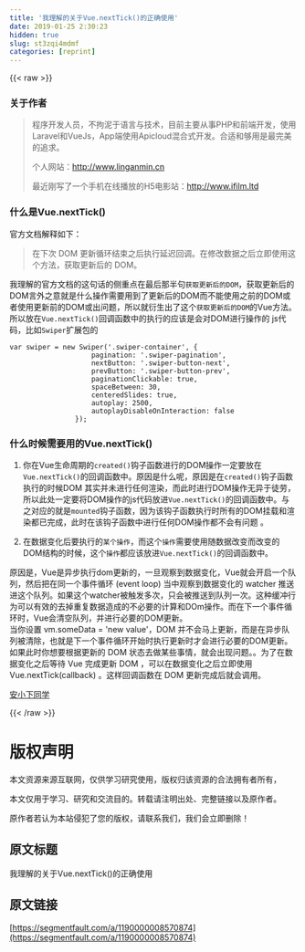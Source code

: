 ```yaml
---
title: '我理解的关于Vue.nextTick()的正确使用' 
date: 2019-01-25 2:30:23
hidden: true
slug: st3zqi4mdmf
categories: [reprint]
---
```


{{< raw >}}

                    
<h3 id="articleHeader0">关于作者</h3>
<blockquote>
<p>程序开发人员，不拘泥于语言与技术，目前主要从事PHP和前端开发，使用Laravel和VueJs，App端使用Apicloud混合式开发。合适和够用是最完美的追求。</p>
<p>个人网站：<a href="http://www.linganmin.cn" rel="nofollow noreferrer" target="_blank">http://www.linganmin.cn</a></p>
<p>最近刚写了一个手机在线播放的H5电影站：<a href="http://www.ifilm.ltd" rel="nofollow noreferrer" target="_blank">http://www.ifilm.ltd</a></p>
</blockquote>
<h3 id="articleHeader1">什么是Vue.nextTick()</h3>
<p>官方文档解释如下：</p>
<blockquote><p>在下次 DOM 更新循环结束之后执行延迟回调。在修改数据之后立即使用这个方法，获取更新后的 DOM。</p></blockquote>
<p>我理解的官方文档的这句话的侧重点在最后那半句<code>获取更新后的DOM</code>，获取更新后的DOM言外之意就是什么操作需要用到了更新后的DOM而不能使用之前的DOM或者使用更新前的DOM或出问题，所以就衍生出了这个<code>获取更新后的DOM</code>的Vue方法。所以放在<code>Vue.nextTick()</code>回调函数中的执行的应该是会对DOM进行操作的 js代码，比如<code>Swiper</code>扩展包的</p>
<div class="widget-codetool" style="display:none;">
      <div class="widget-codetool--inner">
      <span class="selectCode code-tool" data-toggle="tooltip" data-placement="top" title="" data-original-title="全选"></span>
      <span type="button" class="copyCode code-tool" data-toggle="tooltip" data-placement="top" data-clipboard-text="var swiper = new Swiper('.swiper-container', {
                    pagination: '.swiper-pagination',
                    nextButton: '.swiper-button-next',
                    prevButton: '.swiper-button-prev',
                    paginationClickable: true,
                    spaceBetween: 30,
                    centeredSlides: true,
                    autoplay: 2500,
                    autoplayDisableOnInteraction: false
                });" title="" data-original-title="复制"></span>
      <span type="button" class="saveToNote code-tool" data-toggle="tooltip" data-placement="top" title="" data-original-title="放进笔记"></span>
      </div>
      </div><pre class="javascript hljs"><code class="javascript"><span class="hljs-keyword">var</span> swiper = <span class="hljs-keyword">new</span> Swiper(<span class="hljs-string">'.swiper-container'</span>, {
                    <span class="hljs-attr">pagination</span>: <span class="hljs-string">'.swiper-pagination'</span>,
                    <span class="hljs-attr">nextButton</span>: <span class="hljs-string">'.swiper-button-next'</span>,
                    <span class="hljs-attr">prevButton</span>: <span class="hljs-string">'.swiper-button-prev'</span>,
                    <span class="hljs-attr">paginationClickable</span>: <span class="hljs-literal">true</span>,
                    <span class="hljs-attr">spaceBetween</span>: <span class="hljs-number">30</span>,
                    <span class="hljs-attr">centeredSlides</span>: <span class="hljs-literal">true</span>,
                    <span class="hljs-attr">autoplay</span>: <span class="hljs-number">2500</span>,
                    <span class="hljs-attr">autoplayDisableOnInteraction</span>: <span class="hljs-literal">false</span>
                });</code></pre>
<h3 id="articleHeader2">什么时候需要用的Vue.nextTick()</h3>
<ol>
<li><p>你在Vue生命周期的<code>created()</code>钩子函数进行的DOM操作一定要放在<code>Vue.nextTick()</code>的回调函数中。原因是什么呢，原因是在<code>created()</code>钩子函数执行的时候DOM 其实并未进行任何渲染，而此时进行DOM操作无异于徒劳，所以此处一定要将DOM操作的js代码放进<code>Vue.nextTick()</code>的回调函数中。与之对应的就是<code>mounted</code>钩子函数，因为该钩子函数执行时所有的DOM挂载和渲染都已完成，此时在该钩子函数中进行任何DOM操作都不会有问题 。</p></li>
<li><p>在数据变化后要执行的<code>某个操作</code>，而这个<code>操作</code>需要使用随数据改变而改变的DOM结构的时候，这个<code>操作</code>都应该放进<code>Vue.nextTick()</code>的回调函数中。</p></li>
</ol>
<p>原因是，Vue是异步执行dom更新的，一旦观察到数据变化，Vue就会开启一个队列，然后把在同一个事件循环 (event loop) 当中观察到数据变化的 watcher 推送进这个队列。如果这个watcher被触发多次，只会被推送到队列一次。这种缓冲行为可以有效的去掉重复数据造成的不必要的计算和DOm操作。而在下一个事件循环时，Vue会清空队列，并进行必要的DOM更新。<br>当你设置 vm.someData = 'new value'，DOM 并不会马上更新，而是在异步队列被清除，也就是下一个事件循环开始时执行更新时才会进行必要的DOM更新。如果此时你想要根据更新的 DOM 状态去做某些事情，就会出现问题。。为了在数据变化之后等待 Vue 完成更新 DOM ，可以在数据变化之后立即使用 Vue.nextTick(callback) 。这样回调函数在 DOM 更新完成后就会调用。</p>
<p><a href="http://www.linganmin.cn/" rel="nofollow noreferrer" target="_blank">安小下同学</a></p>

                
{{< /raw >}}

# 版权声明
本文资源来源互联网，仅供学习研究使用，版权归该资源的合法拥有者所有，

本文仅用于学习、研究和交流目的。转载请注明出处、完整链接以及原作者。

原作者若认为本站侵犯了您的版权，请联系我们，我们会立即删除！

## 原文标题
我理解的关于Vue.nextTick()的正确使用

## 原文链接
[https://segmentfault.com/a/1190000008570874](https://segmentfault.com/a/1190000008570874)


